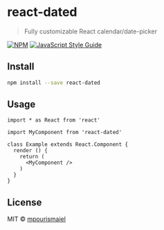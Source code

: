 # react-dated

> Fully customizable React calendar/date-picker

[![NPM](https://img.shields.io/npm/v/react-dated.svg)](https://www.npmjs.com/package/react-dated) [![JavaScript Style Guide](https://img.shields.io/badge/code_style-standard-brightgreen.svg)](https://standardjs.com)

## Install

```bash
npm install --save react-dated
```

## Usage

```tsx
import * as React from 'react'

import MyComponent from 'react-dated'

class Example extends React.Component {
  render () {
    return (
      <MyComponent />
    )
  }
}
```

## License

MIT © [mpourismaiel](https://github.com/mpourismaiel)
